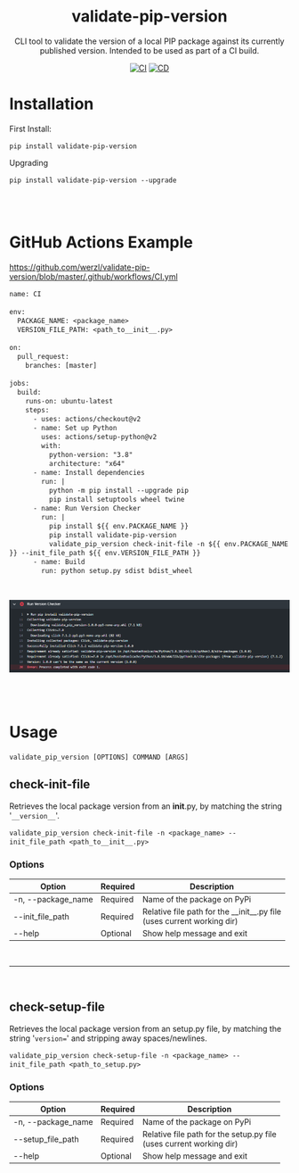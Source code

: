 <div align="center">
  
# validate-pip-version
CLI tool to validate the version of a local PIP package against its currently published version. Intended to be used as part of a CI build.
  
[![CI](https://github.com/werzl/validate-pip-version/actions/workflows/CI.yml/badge.svg)](https://github.com/werzl/validate-pip-version/actions/workflows/CI.yml)
[![CD](https://github.com/werzl/validate-pip-version/actions/workflows/CD.yml/badge.svg)](https://github.com/werzl/validate-pip-version/actions/workflows/CD.yml)
  
</div>

# Installation
First Install:
  
```
pip install validate-pip-version
```
  
Upgrading
```
pip install validate-pip-version --upgrade
```
  
<br/><br/>
  
# GitHub Actions Example
https://github.com/werzl/validate-pip-version/blob/master/.github/workflows/CI.yml
  
```
name: CI

env:
  PACKAGE_NAME: <package_name>
  VERSION_FILE_PATH: <path_to__init__.py>

on:
  pull_request:
    branches: [master]

jobs:
  build:
    runs-on: ubuntu-latest
    steps:
      - uses: actions/checkout@v2
      - name: Set up Python
        uses: actions/setup-python@v2
        with:
          python-version: "3.8"
          architecture: "x64"
      - name: Install dependencies
        run: |
          python -m pip install --upgrade pip
          pip install setuptools wheel twine
      - name: Run Version Checker
        run: |
          pip install ${{ env.PACKAGE_NAME }}
          pip install validate-pip-version
          validate_pip_version check-init-file -n ${{ env.PACKAGE_NAME }} --init_file_path ${{ env.VERSION_FILE_PATH }}
      - name: Build
        run: python setup.py sdist bdist_wheel
```
  
<br/>
  
![image](./github_actions_example.png)
  
<br/><br/>
  
# Usage
```
validate_pip_version [OPTIONS] COMMAND [ARGS]
```
  
## check-init-file
Retrieves the local package version from an __init__.py, by matching the string '`__version__`'.
```
validate_pip_version check-init-file -n <package_name> --init_file_path <path_to__init__.py>
```
  
### Options
<table>
	<thead>
		<tr>
			<th>Option</th>
			<th>Required</th>
			<th>Description</th>
		</tr>
	</thead>
	<tbody>
		<tr>
			<td>-n, --package_name</td>
			<td>Required</td>
			<td>Name of the package on PyPi</td>
		</tr>
		<tr>
			<td>--init_file_path</td>
			<td>Required</td>
			<td>Relative file path for the __init__.py file<br/>(uses current working dir)</td>
		</tr>
		<tr>
			<td>--help</td>
			<td>Optional</td>
			<td>Show help message and exit</td>
		</tr>
	</tbody>
</table>
  
<br/><hr/><br/>
  
## check-setup-file
Retrieves the local package version from an setup.py file, by matching the string '`version=`' and stripping away spaces/newlines.
```
validate_pip_version check-setup-file -n <package_name> --init_file_path <path_to_setup.py>
```
  
### Options
<table>
	<thead>
		<tr>
			<th>Option</th>
			<th>Required</th>
			<th>Description</th>
		</tr>
	</thead>
	<tbody>
		<tr>
			<td>-n, --package_name</td>
			<td>Required</td>
			<td>Name of the package on PyPi</td>
		</tr>
		<tr>
			<td>--setup_file_path</td>
			<td>Required</td>
			<td>Relative file path for the setup.py file<br/>(uses current working dir)</td>
		</tr>
		<tr>
			<td>--help</td>
			<td>Optional</td>
			<td>Show help message and exit</td>
		</tr>
	</tbody>
</table>
